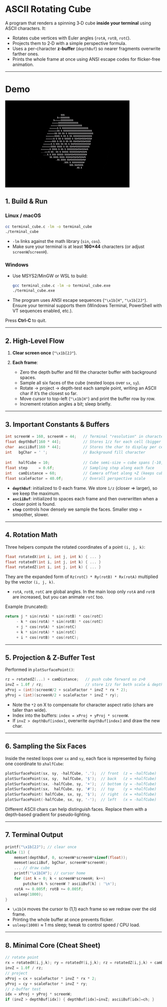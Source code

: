 # ASCII Rotating Cube

A program that renders a spinning 3‑D cube **inside your terminal** using ASCII characters. It:

* Rotates cube vertices with Euler angles (`rotA`, `rotB`, `rotC`).
* Projects them to 2‑D with a simple perspective formula.
* Uses a per-character **z‑buffer** (`depthBuf`) so nearer fragments overwrite farther ones.
* Prints the whole frame at once using ANSI escape codes for flicker-free animation.

---

# Demo

![Demo](../assets/terminal_cube.gif)

## 1. Build & Run

### Linux / macOS

```bash
cc terminal_cube.c -lm -o terminal_cube
./terminal_cube
```

* `-lm` links against the math library (`sin`, `cos`).
* Make sure your terminal is at least **160×44** characters (or adjust `screenW`/`screenH`).

### Windows

* Use MSYS2/MinGW or WSL to build:

  ```bash
  gcc terminal_cube.c -lm -o terminal_cube.exe
  ./terminal_cube.exe
  ```
* The program uses ANSI escape sequences (`"\x1b[H"`, `"\x1b[2J"`). Ensure your terminal supports them (Windows Terminal, PowerShell with VT sequences enabled, etc.).

Press **Ctrl‑C** to quit.

---

## 2. High-Level Flow

1. **Clear screen once** (`"\x1b[2J"`).
2. **Each frame**:

   * Zero the depth buffer and fill the character buffer with background spaces.
   * Sample all six faces of the cube (nested loops over `sx`, `sy`).
   * Rotate → project → depth-test each sample point, writing an ASCII char if it’s the closest so far.
   * Move cursor to top-left (`"\x1b[H"`) and print the buffer row by row.
   * Increment rotation angles a bit; sleep briefly.

---

## 3. Important Constants & Buffers

```c
int screenW = 160, screenH = 44;   // Terminal "resolution" in characters
float depthBuf[160 * 44];          // Stores 1/z for each cell (bigger = closer)
char  asciiBuf[160 * 44];          // Stores the char to display per cell
int   bgChar = ' ';                // Background fill character

int   halfCube = 10;               // Cube semi-size → cube spans [-10, +10]
float step     = 0.6f;             // Sampling step along each face
int   camDistance = 60;            // Camera offset along +Z (keeps cube in front)
float scaleFactor = 40.0f;         // Overall perspective scale
```

* **`depthBuf`**: initialized to 0 each frame. We store `1/z` (closer => larger), so we keep the maximum.
* **`asciiBuf`**: initialized to spaces each frame and then overwritten when a closer point is found.
* **`step`** controls how densely we sample the faces. Smaller step = smoother, slower.

---

## 4. Rotation Math

Three helpers compute the rotated coordinates of a point `(i, j, k)`:

```c
float rotatedX(int i, int j, int k) { ... }
float rotatedY(int i, int j, int k) { ... }
float rotatedZ(int i, int j, int k) { ... }
```

They are the expanded form of `Rz(rotC) * Ry(rotB) * Rx(rotA)` multiplied by the vector `(i, j, k)`.

* `rotA`, `rotB`, `rotC` are global angles. In the main loop only `rotA` and `rotB` are increased, but you can animate `rotC` too.

Example (truncated):

```c
return j * sin(rotA) * sin(rotB) * cos(rotC)
     - k * cos(rotA) * sin(rotB) * cos(rotC)
     + j * cos(rotA) * sin(rotC)
     + k * sin(rotA) * sin(rotC)
     + i * cos(rotB) * cos(rotC);
```

---

## 5. Projection & Z‑Buffer Test

Performed in `plotSurfacePoint()`:

```c
rz = rotatedZ(...) + camDistance;   // push cube forward so z>0
invZ = 1.0f / rz;                   // store 1/z for both scale & depth test
xProj = (int)(screenW/2 + scaleFactor * invZ * rx * 2);
yProj = (int)(screenH/2 + scaleFactor * invZ * ry);
```

* Note the `*2` on X to compensate for character aspect ratio (chars are taller than wide).
* Index into the buffers: `index = xProj + yProj * screenW`.
* If `invZ > depthBuf[index]`, overwrite `depthBuf[index]` and draw the new char.

---

## 6. Sampling the Six Faces

Inside the nested loops over `sx` and `sy`, each face is represented by fixing one coordinate to `±halfCube`:

```c
plotSurfacePoint(sx, sy, -halfCube, '.');  // front  (z = -halfCube)
plotSurfacePoint(sx, sy,  halfCube, '$');  // back   (z = +halfCube)
plotSurfacePoint(sx, -halfCube, sy, '+');  // bottom (y = -halfCube)
plotSurfacePoint(sx,  halfCube, sy, '#');  // top    (y = +halfCube)
plotSurfacePoint( halfCube, sx, sy, '$');  // right  (x = +halfCube)
plotSurfacePoint(-halfCube, sx, sy, '-');  // left   (x = -halfCube)
```

Different ASCII chars can help distinguish faces. Replace them with a depth‑based gradient for pseudo‑lighting.

---

## 7. Terminal Output

```c
printf("\x1b[2J"); // clear once
while (1) {
    memset(depthBuf, 0, screenW*screenH*sizeof(float));
    memset(asciiBuf, bgChar, screenW*screenH);
    ... // draw cube
    printf("\x1b[H"); // cursor home
    for (int k = 0; k < screenW*screenH; k++)
        putchar(k % screenW ? asciiBuf[k] : '\n');
    rotA += 0.005f; rotB += 0.005f;
    usleep(1000);
}
```

* `\x1b[H` moves the cursor to (1,1) each frame so we redraw over the old frame.
* Printing the whole buffer at once prevents flicker.
* `usleep(1000)` ≈ 1 ms sleep; tweak to control speed / CPU load.

---

## 8. Minimal Core (Cheat Sheet)

```c
// rotate point
rx = rotatedX(i,j,k); ry = rotatedY(i,j,k); rz = rotatedZ(i,j,k) + camDistance;
invZ = 1.0f / rz;
// project
xProj = cx + scaleFactor * invZ * rx * 2;
yProj = cy + scaleFactor * invZ * ry;
// z-buffer test
idx = xProj + yProj * screenW;
if (invZ > depthBuf[idx]) { depthBuf[idx]=invZ; asciiBuf[idx]=ch; }
```